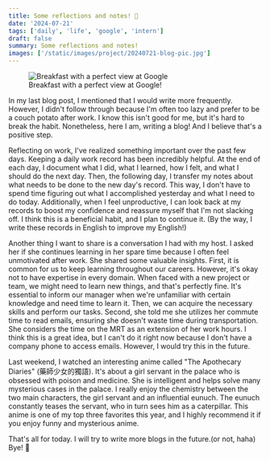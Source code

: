 ```yaml
---
title: Some reflections and notes! 🎉
date: '2024-07-21'
tags: ['daily', 'life', 'google', 'intern']
draft: false
summary: Some reflections and notes!
images: ['/static/images/project/20240721-blog-pic.jpg']
---
```


<figure>
  <Image alt="Breakfast with a perfect view at Google" src="/static/images/blog/20240721-blog-pic.jpg"  width={4032/3024*400} height={400} />
  <figcaption>Breakfast with a perfect view at Google!</figcaption>
</figure>
In my last blog post, I mentioned that I would write more frequently. However, I didn't follow through because I'm often too lazy and prefer to be a couch potato after work. I know this isn't good for me, but it's hard to break the habit. Nonetheless, here I am, writing a blog! And I believe that's a positive step.

Reflecting on work, I've realized something important over the past few days. Keeping a daily work record has been incredibly helpful. At the end of each day, I document what I did, what I learned, how I felt, and what I should do the next day. Then, the following day, I transfer my notes about what needs to be done to the new day's record. This way, I don't have to spend time figuring out what I accomplished yesterday and what I need to do today. Additionally, when I feel unproductive, I can look back at my records to boost my confidence and reassure myself that I'm not slacking off. I think this is a beneficial habit, and I plan to continue it. (By the way, I write these records in English to improve my English!)

Another thing I want to share is a conversation I had with my host. I asked her if she continues learning in her spare time because I often feel unmotivated after work. She shared some valuable insights. First, it is common for us to keep learning throughout our careers. However, it's okay not to have expertise in every domain. When faced with a new project or team, we might need to learn new things, and that's perfectly fine. It's essential to inform our manager when we're unfamiliar with certain knowledge and need time to learn it. Then, we can acquire the necessary skills and perform our tasks. Second, she told me she utilizes her commute time to read emails, ensuring she doesn't waste time during transportation. She considers the time on the MRT as an extension of her work hours. I think this is a great idea, but I can't do it right now because I don't have a company phone to access emails. However, I would try this in the future.

Last weekend, I watched an interesting anime called "The Apothecary Diaries" (藥師少女的獨語). It's about a girl servant in the palace who is obsessed with poison and medicine. She is intelligent and helps solve many mysterious cases in the palace. I really enjoy the chemistry between the two main characters, the girl servant and an influential eunuch. The eunuch constantly teases the servant, who in turn sees him as a caterpillar. This anime is one of my top three favorites this year, and I highly recommend it if you enjoy funny and mysterious anime.

That's all for today. I will try to write more blogs in the future.(or not, haha) Bye! 👋
